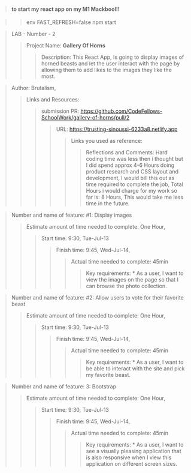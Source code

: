 >#### to start my react app on my M1 Mackbool!! 

>>env FAST_REFRESH=false npm start  

>LAB - Number - 2
>>Project Name: **Gallery Of Horns** 
>>>Description: This React App, Is going to display images of horned beasts and let the user interact with the page by allowing them to add likes to the images they like the most.

>Author: Brutalism,
>>Links and Resources:
>>>submission PR: https://github.com/CodeFellows-SchoolWork/gallery-of-horns/pull/2
>>>>URL: https://trusting-sinoussi-6233a8.netlify.app
>>>>>Links you used as reference:
>>>>>>Reflections and Comments: Hard coding time was less then i thought but I did spend approx 4-6 Hours doing product research and CSS layout and development,
I would bill this out as time required to complete the job,
Total Hours i would charge for my work so far is: 8 Hours, 
This would take me less time in the future.

>Number and name of feature: #1: Display images
>>Estimate amount of time needed to complete: One Hour,
>>>Start time: 9:30, Tue-Jul-13
>>>>Finish time: 9:45, Wed-Jul-14,
>>>>>Actual time needed to complete: 45min
>>>>>>Key requirements: * As a user, I want to view the images on the page so that I can browse the photo collection. 

>Number and name of feature: #2: Allow users to vote for their favorite beast
>>Estimate amount of time needed to complete: One Hour,
>>>Start time: 9:30, Tue-Jul-13
>>>>Finish time: 9:45, Wed-Jul-14,
>>>>>Actual time needed to complete: 45min
>>>>>>Key requirements: * As a user, I want to be able to interact with the site and pick my favorite beast.

>Number and name of feature: 3: Bootstrap
>>Estimate amount of time needed to complete: One Hour,
>>>Start time: 9:30, Tue-Jul-13
>>>>Finish time: 9:45, Wed-Jul-14,
>>>>>Actual time needed to complete: 45min
>>>>>>Key requirements: * As a user, I want to see a visually pleasing application that is also responsive when I view this application on different screen sizes.
